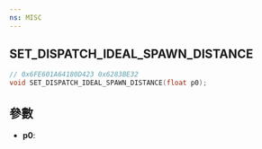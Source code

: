 ```yaml
---
ns: MISC
---
```

## SET_DISPATCH_IDEAL_SPAWN_DISTANCE

```c
// 0x6FE601A64180D423 0x6283BE32
void SET_DISPATCH_IDEAL_SPAWN_DISTANCE(float p0);
```


## 參數
* **p0**: 

